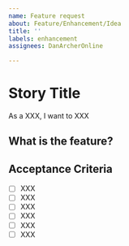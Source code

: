 ```yaml
---
name: Feature request
about: Feature/Enhancement/Idea
title: ''
labels: enhancement
assignees: DanArcherOnline

---
```


# Story Title
As a XXX, I want to XXX

## What is the feature?
<!-- A clear and concise description of what the customer wants to happen. -->

## Acceptance Criteria

- [ ] XXX 
- [ ] XXX
- [ ] XXX
- [ ] XXX
- [ ] XXX
- [ ] XXX
